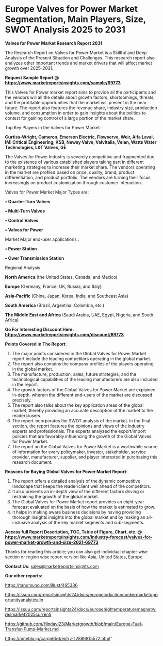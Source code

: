# Europe Valves for Power Market Segmentation, Main Players, Size, SWOT Analysis 2025 to 2031

<strong>Valves for Power Market Research Report 2031</strong>

The Research Report on Valves for Power Market is a Skillful and Deep Analysis of the Present Situation and Challenges. This research report also analyzes other important trends and market drivers that will affect market growth over 2025-2031.

<strong>Request Sample Report @ <a href=https://www.marketreportsinsights.com/sample/69773>https://www.marketreportsinsights.com/sample/69773</a></strong>

This Valves for Power market report aims to provide all the participants and the vendors will all the details about growth factors, shortcomings, threats, and the profitable opportunities that the market will present in the near future. The report also features the revenue share, industry size, production volume, and consumption in order to gain insights about the politics to contest for gaining control of a large portion of the market share.

Top Key Players in the Valves for Power Market:

<strong>Curtiss-Wright, Cameron, Emerson Electric, Flowserve, Weir, Alfa Laval, IMI Critical Engineering, KSB, Neway Valve, Valvitalia, Velan, Watts Water Technologies, L&T Valves, GE</strong>

The Valves for Power Industry is severely competitive and fragmented due to the existence of various established players taking part in different marketing strategies to increase their market share. The vendors operating in the market are profiled based on price, quality, brand, product differentiation, and product portfolio. The vendors are turning their focus increasingly on product customization through customer interaction.

Valves for Power Market Major Types are:

<strong>• Quarter-Turn Valves

• Multi-Turn Valves

• Control Valves

• Valves for Power</strong>

Market Major end-user applications :

<strong>• Power Station

• Ower Transmission Station</strong>

Regional Analysis

</u><strong><b>North America</b></strong> (the United States, Canada, and Mexico)

<strong><b>Europe </b></strong>(Germany, France, UK, Russia, and Italy)

<strong><b>Asia-Pacific</b></strong> (China, Japan, Korea, India, and Southeast Asia)

<strong><b>South America</b></strong> (Brazil, Argentina, Colombia, etc.)

<strong><b>The Middle East and Africa</b></strong> (Saudi Arabia, UAE, Egypt, Nigeria, and South Africa)

<strong>Go For Interesting Discount Here: <a href=https://www.marketreportsinsights.com/discount/69773>https://www.marketreportsinsights.com/discount/69773</a></strong>

<strong>Points Covered in The Report:</strong>
<ol>
  <li>The major points considered in the Global Valves for Power Market report include the leading competitors operating in the global market.</li>
  <li>The report also contains the company profiles of the players operating in the global market.</li>
  <li>The manufacture, production, sales, future strategies, and the technological capabilities of the leading manufacturers are also included in the report.</li>
  <li>The growth factors of the Global Valves for Power Market are explained in-depth, wherein the different end-users of the market are discussed precisely.</li>
  <li>The report also talks about the key application areas of the global market, thereby providing an accurate description of the market to the readers/users.</li>
  <li>The report incorporates the SWOT analysis of the market. In the final section, the report features the opinions and views of the industry experts and professionals. The experts analyzed the export/import policies that are favorably influencing the growth of the Global Valves for Power Market.</li>
  <li>The report on the Global Valves for Power Market is a worthwhile source of information for every policymaker, investor, stakeholder, service provider, manufacturer, supplier, and player interested in purchasing this research document.</li>
</ol>
<strong>Reasons for Buying Global Valves for Power Market Report:</strong>

<ol>
  <li>The report offers a detailed analysis of the dynamic competitive landscape that keeps the reader/client well ahead of the competitors.</li>
  <li>It also presents an in-depth view of the different factors driving or restraining the growth of the global market.</li>
  <li>The Global Valves for Power Market report provides an eight-year forecast evaluated on the basis of how the market is estimated to grow.</li>
  <li>It helps in making aware business decisions by having providing thorough insights insights into the global market and by making an all-inclusive analysis of the key market segments and sub-segments.</li>
</ol>
<strong>Access full Report Description, TOC, Table of Figure, Chart, etc. @ <a href=https://www.marketreportsinsights.com/industry-forecast/valves-for-power-market-growth-and-size-2021-69773>https://www.marketreportsinsights.com/industry-forecast/valves-for-power-market-growth-and-size-2021-69773</a></strong>


Thanks for reading this article; you can also get individual chapter wise section or region wise report version like Asia, United States, Europe.

<strong>Contact Us:</strong>
sales@marketreportsinsights.com

<strong>Our other reports:</strong>

<a href=https://tanomuno.com/illust/465336>https://tanomuno.com/illust/465336</a>

<a href=https://issuu.com/reportsinsights24/docs/europeinductioncookermarketopportunityanalyticalin>https://issuu.com/reportsinsights24/docs/europeinductioncookermarketopportunityanalyticalin</a>

<a href=https://issuu.com/reportsinsights24/docs/europehightemperaturemagnetwiresmarket2025currenti>https://issuu.com/reportsinsights24/docs/europehightemperaturemagnetwiresmarket2025currenti</a>

<a href=https://github.com/Hindavi23/Marketgrowth/blob/main/Europe-Fuel-Transfer-Pump-Market.md>https://github.com/Hindavi23/Marketgrowth/blob/main/Europe-Fuel-Transfer-Pump-Market.md</a>

<a href=https://ameblo.jp/cargo656/entry-12886815572.html>https://ameblo.jp/cargo656/entry-12886815572.html</a>"
